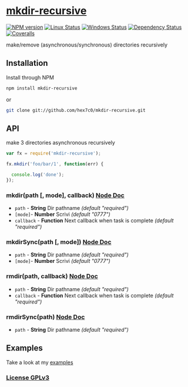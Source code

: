 # [mkdir-recursive](https://github.com/hex7c0/mkdir-recursive)

[![NPM version](https://img.shields.io/npm/v/mkdir-recursive.svg)](https://www.npmjs.com/package/mkdir-recursive)
[![Linux Status](https://img.shields.io/travis/hex7c0/mkdir-recursive.svg?label=linux-osx)](https://travis-ci.org/hex7c0/mkdir-recursive)
[![Windows Status](https://img.shields.io/appveyor/ci/hex7c0/mkdir-recursive.svg?label=windows)](https://ci.appveyor.com/project/hex7c0/mkdir-recursive)
[![Dependency Status](https://img.shields.io/david/hex7c0/mkdir-recursive.svg)](https://david-dm.org/hex7c0/mkdir-recursive)
[![Coveralls](https://img.shields.io/coveralls/hex7c0/mkdir-recursive.svg)](https://coveralls.io/r/hex7c0/mkdir-recursive)

make/remove (asynchronous/synchronous) directories recursively

## Installation

Install through NPM

```bash
npm install mkdir-recursive
```
or
```bash
git clone git://github.com/hex7c0/mkdir-recursive.git
```

## API

make 3 directories asynchronous recursively
```js
var fx = require('mkdir-recursive');

fx.mkdir('foo/bar/1', function(err) {

  console.log('done');
});
```

### mkdir(path [, mode], callback) [Node Doc](http://nodejs.org/api/fs.html#fs_fs_mkdir_path_mode_callback)

 - `path` - **String** Dir pathname *(default "required")*
 - `[mode]`- **Number** Scrivi *(default "0777")*
 - `callback` - **Function** Next callback when task is complete *(default "required")*

### mkdirSync(path [, mode]) [Node Doc](http://nodejs.org/api/fs.html#fs_fs_mkdirsync_path_mode)

 - `path` - **String** Dir pathname *(default "required")*
 - `[mode]`- **Number** Scrivi *(default "0777")*

### rmdir(path, callback) [Node Doc](http://nodejs.org/api/fs.html#fs_fs_rmdir_path_callback)

 - `path` - **String** Dir pathname *(default "required")*
 - `callback` - **Function** Next callback when task is complete *(default "required")*

### rmdirSync(path) [Node Doc](http://nodejs.org/api/fs.html#fs_fs_rmdirsync_path)

 - `path` - **String** Dir pathname *(default "required")*

## Examples

Take a look at my [examples](examples)

### [License GPLv3](LICENSE)
